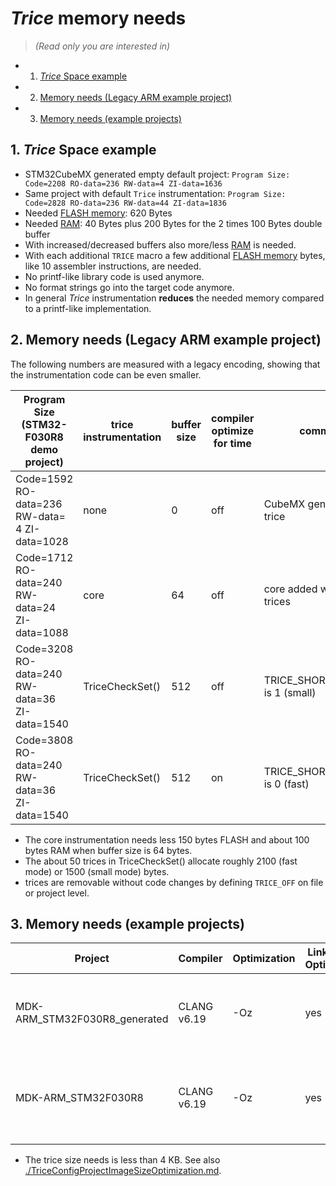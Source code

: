 # *Trice* memory needs

> _(Read only you are interested in)_

<!-- vscode-markdown-toc -->
* 1. [*Trice* Space example](#TriceSpaceexample)
* 2. [Memory needs (Legacy ARM example project)](#MemoryneedsLegacyARMexampleproject)
* 3. [Memory needs (example projects)](#Memoryneedsexampleprojects)

<!-- vscode-markdown-toc-config
	numbering=true
	autoSave=true
	/vscode-markdown-toc-config -->
<!-- /vscode-markdown-toc -->
##  1. <a name='TriceSpaceexample'></a>*Trice* Space example

- STM32CubeMX generated empty default project: `Program Size: Code=2208 RO-data=236 RW-data=4 ZI-data=1636`  
- Same project with default `Trice` instrumentation: `Program Size: Code=2828 RO-data=236 RW-data=44 ZI-data=1836`
- Needed [FLASH memory](https://en.wikipedia.org/wiki/Flash_memory): 620 Bytes
- Needed [RAM](https://en.wikipedia.org/wiki/Random-access_memory): 40 Bytes plus 200 Bytes for the 2 times 100 Bytes double buffer
- With increased/decreased buffers also more/less [RAM](https://en.wikipedia.org/wiki/Random-access_memory) is needed.
- With each additional `TRICE` macro a few additional [FLASH memory](https://en.wikipedia.org/wiki/Flash_memory) bytes, like 10 assembler instructions, are needed.
- No printf-like library code is used anymore.
- No format strings go into the target code anymore.
- In general *Trice* instrumentation **reduces** the needed memory compared to a printf-like implementation.

##  2. <a name='MemoryneedsLegacyARMexampleproject'></a>Memory needs (Legacy ARM example project)

The following numbers are measured with a legacy encoding, showing that the instrumentation code can be even smaller.

| Program Size (STM32-F030R8 demo project)      | trice instrumentation | buffer size | compiler optimize for time | comment                         |
|-----------------------------------------------|-----------------------|-------------|----------------------------|---------------------------------|
| Code=1592 RO-data=236 RW-data= 4 ZI-data=1028 | none                  | 0           | off                        | CubeMX generated, no trice      |
| Code=1712 RO-data=240 RW-data=24 ZI-data=1088 | core                  | 64          | off                        | core added without trices       |
| Code=3208 RO-data=240 RW-data=36 ZI-data=1540 | TriceCheckSet()       | 512         | off                        | TRICE_SHORT_MEMORY is 1 (small) |
| Code=3808 RO-data=240 RW-data=36 ZI-data=1540 | TriceCheckSet()       | 512         | on                         | TRICE_SHORT_MEMORY is 0 (fast)  |

* The core instrumentation needs less 150 bytes FLASH and about 100 bytes RAM when buffer size is 64 bytes.
* The about 50 trices in TriceCheckSet() allocate roughly 2100 (fast mode) or 1500 (small mode) bytes.
* trices are removable without code changes by defining `TRICE_OFF` on file or project level.

##  3. <a name='Memoryneedsexampleprojects'></a>Memory needs (example projects)

| Project                       | Compiler    | Optimization | Link-Time-Optimization | Result                                        | Remark  |
| -                             | -           | -            | -                      | -                                             | -       |
| MDK-ARM_STM32F030R8_generated | CLANG v6.19 | -Oz          | yes                    |Code=1020 RO-data=196 RW-data=0 ZI-data=1024   | This is the plain generated project without trice instrumentation.|
| MDK-ARM_STM32F030R8           | CLANG v6.19 | -Oz          | yes                    |Code=4726 RO-data=238 RW-data=16 ZI-data=4608  | This is with full trice instrumentation with example messages.|

* The trice size needs is less than 4 KB. See also [./TriceConfigProjectImageSizeOptimization.md](./TriceConfigProjectImageSizeOptimization.md).